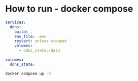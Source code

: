 # How to run - docker compose
```yaml
services:
  ddns:
    build: .
    env_file: .env
    restart: unless-stopped
    volumes:
      - ddns_state:/data

volumes:
  ddns_state:
```

```bash
docker compose up -d
```
